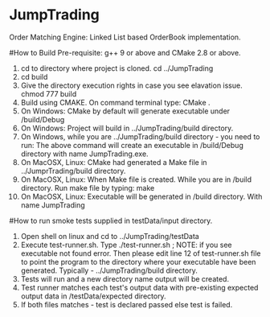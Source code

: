 # JumpTrading
Order Matching Engine: Linked List based OrderBook implementation.

#How to Build
Pre-requisite: g++ 9 or above and CMake 2.8 or above.
1. cd to directory where project is cloned. cd ../JumpTrading
2. cd build
3. Give the directory execution rights in case you see elavation issue. chmod 777 build
4. Build using CMAKE. On command terminal type: CMake .
5. On Windows: CMake by default will generate executable under /build/Debug
6. On Windows: Project will build in ../JumpTrading/build directory.
7. On Windows, while you are ../JumpTrading/build directory - you need to run:
   The above command will create an executable in /build/Debug directory with name JumpTrading.exe.
7. On MacOSX, Linux: CMake had generated a Make file in ../JumprTrading/build directory.
8. On MacOSX, Linux: When Make file is created. While you are in /build directory. Run make file by typing: make
9. On MacOSX, Linux: Executable will be generated in /build directory. With name JumpTrading

#How to run smoke tests supplied in testData/input directory.
1. Open shell on linux and cd to ../JumpTrading/testData
2. Execute test-runner.sh. Type ./test-runner.sh ; 
NOTE: if you see executable not found error. Then please edit line 12 of test-runner.sh file to point the program to the directory where your  executable have been generated. Typically - ../JumpTrading/build directory.
3. Tests will run and a new directory name output will be created.
4. Test runner matches each test's output data with pre-existing expected output data in /testData/expected directory.
5. If both files matches - test is declared passed else test is failed.
